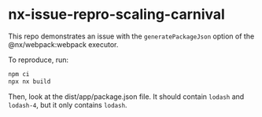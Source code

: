 # nx-issue-repro-scaling-carnival

This repo demonstrates an issue with the `generatePackageJson` option of the @nx/webpack:webpack executor.

To reproduce, run:

```sh
npm ci
npx nx build
```

Then, look at the dist/app/package.json file. It should contain `lodash` and `lodash-4`, but it only contains `lodash`.
